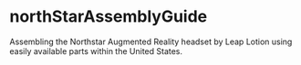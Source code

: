 # northStarAssemblyGuide
Assembling the Northstar Augmented Reality headset by Leap Lotion using easily available parts within the United States.
